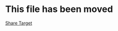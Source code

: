 ﻿# This file has been moved

[Share Target](https://github.com/microsoft/WindowsTemplateStudio/blob/release/docs/UWP/features/share-target.md)

